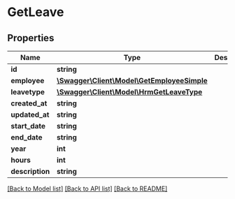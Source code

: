 # GetLeave

## Properties

 Name            | Type                                                                | Description | Notes      
-----------------|---------------------------------------------------------------------|-------------|------------
 **id**          | **string**                                                          |             | [optional] 
 **employee**    | [**\Swagger\Client\Model\GetEmployeeSimple**](GetEmployeeSimple.md) |             | [optional] 
 **leavetype**   | [**\Swagger\Client\Model\HrmGetLeaveType**](HrmGetLeaveType.md)     |             | [optional] 
 **created_at**  | **string**                                                          |             | [optional] 
 **updated_at**  | **string**                                                          |             | [optional] 
 **start_date**  | **string**                                                          |             | [optional] 
 **end_date**    | **string**                                                          |             | [optional] 
 **year**        | **int**                                                             |             | [optional] 
 **hours**       | **int**                                                             |             | [optional] 
 **description** | **string**                                                          |             | [optional] 

[[Back to Model list]](../README.md#documentation-for-models) [[Back to API list]](../README.md#documentation-for-api-endpoints) [[Back to README]](../README.md)


